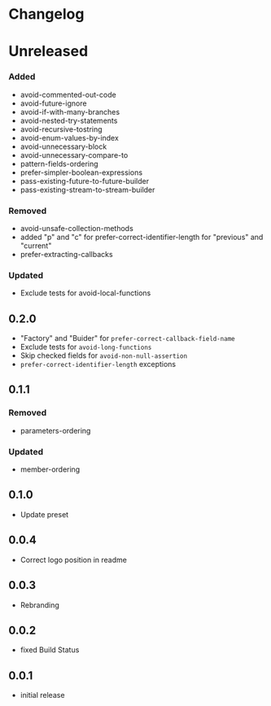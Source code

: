 # Changelog

# Unreleased

### Added

* avoid-commented-out-code
* avoid-future-ignore
* avoid-if-with-many-branches
* avoid-nested-try-statements
* avoid-recursive-tostring
* avoid-enum-values-by-index
* avoid-unnecessary-block
* avoid-unnecessary-compare-to
* pattern-fields-ordering
* prefer-simpler-boolean-expressions
* pass-existing-future-to-future-builder
* pass-existing-stream-to-stream-builder

### Removed

* avoid-unsafe-collection-methods
* added "p" and "c" for prefer-correct-identifier-length for "previous" and "current"
* prefer-extracting-callbacks

### Updated
 
* Exclude tests for avoid-local-functions

## 0.2.0

* "Factory" and "Buider" for `prefer-correct-callback-field-name`
* Exclude tests for `avoid-long-functions`
* Skip checked fields for `avoid-non-null-assertion`
* `prefer-correct-identifier-length` exceptions

## 0.1.1
 
### Removed

* parameters-ordering

### Updated

* member-ordering

## 0.1.0

* Update preset

## 0.0.4

* Correct logo position in readme

## 0.0.3

* Rebranding

## 0.0.2

* fixed Build Status

## 0.0.1

* initial release
